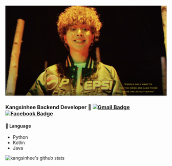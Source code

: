 ![HI](./123.png)
### Kangsinhee Backend Developer 👋 [![Gmail Badge](https://img.shields.io/badge/Gmail-d14836?style=flat-square&logo=Gmail&logoColor=white&link=kangsinhee40@gmail.com)](mailto:kangsinhee40@gmail.com) [![Facebook Badge](https://img.shields.io/badge/-Facebook-1877f2?style=flat-square&logo=facebook&logoColor=white&link=https://www.facebook.com/rkdtlsgml40)](https://www.facebook.com/rkdtlsgml40)

#### 📖 Language
- Python
- Kotlin
- Java

![kangsinhee's github stats](https://github-readme-stats.vercel.app/api?username=kangsinhee&show_icons=true)
<!--[![kangsinhee's github top language card](https://github-readme-stats.vercel.app/api/top-langs/?username=kangsinhee&layout=compact&theme=gradient)](https://github.com/kangsinhee)-->
